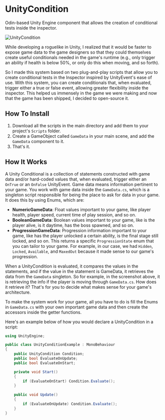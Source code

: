# UnityCondition
Odin-based Unity Engine component that allows the creation of conditional tests inside the inspector.

![UnityCondition](https://github.com/yannlemos/UnityCondition/assets/16945950/0312ec6e-6561-4602-9e71-03c3435ccdf5)

While developing a roguelike in Unity, I realized that it would be faster to expose game data to the game designers so that they could themselves create useful conditionals needed in the game's runtime (e.g., only trigger an ability if health is below 50%, or only do this when moving, and so forth).

So I made this system based on two plug-and-play scripts that allow you to create conditional tests in the Inspector inspired by UnityEvent's ease of use. With this system, you can create conditionals that, when evaluated, trigger either a true or false event, allowing greater flexibility inside the inspector. This helped us immensely in the game we were making and now that the game has been shipped, I decided to open-source it.

## How To Install
1. Download all the scripts in the main directory and add them to your project's `Scripts` folder.
2. Create a GameObject called `GameData` in your main scene, and add the `GameData` component to it.
3. That's it.

## How It Works
A Unity Conditional is a collection of statements constructed with game data and/or hard-coded values that, when evaluated, trigger either an `OnTrue` or an `OnFalse` UnityEvent. Game data means information pertinent to your game. You work with game data inside the `GameData.cs`, which is a singleton script responsible for being the place to ask for data in your game. It does this by using Enums, which are:

- **NumericGameData**: Float values important to your game, like player health, player speed, current time of play session, and so on.
- **BooleanGameData**: Boolean values important to your game, like is the player alive, is it daytime, has the boss spawned, and so on.
- **ProgressionGameData**: Progression information important to your game, like has the player unlocked a certain ability, is the final stage still locked, and so on. This returns a specific `ProgressionState` enum that you can tailor to your game. For example, in our case, we had `Hidden`, `Locked`, `Available`, and `MaxedOut` because it made sense to our game's progression.

When a UnityCondition is evaluated, it compares the values in the statements, and if the value in the statement is GameData, it retrieves the data from the `GameData` singleton. So for example, in the screenshot above, it is retrieving the info if the player is moving through `GameData.cs`. How does it retrieve it? That's for you to decide what makes sense for your game's architecture.

To make the system work for your game, all you have to do is fill the Enums in `GameData.cs` with your own important game data and then create the accessors inside the getter functions.

Here's an example below of how you would declare a UnityCondition in a script:

```csharp
using UnityEngine;

public class UnityConditionExample : MonoBehaviour
{
    public UnityCondition Condition;
    public bool EvaluateOnUpdate;
    public bool EvaluateOnStart;

    private void Start()
    {
        if (EvaluateOnStart) Condition.Evaluate();
    }
    
    public void Update()
    {
        if (EvaluateOnUpdate) Condition.Evaluate();
    }
}
```
